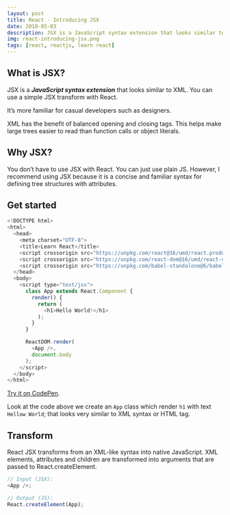 ```yaml
---
layout: post
title: React - Introducing JSX
date: 2018-05-03
description: JSX is a JavaScript syntax extension that looks similar to XML. You can use a simple JSX transform with React.
img: react-introducing-jsx.png
tags: [react, reactjs, learn react]
---
```


## What is JSX?

JSX is a ***JavaScript syntax extension*** that looks similar to XML. You can use a simple JSX transform with React.

It’s more familiar for casual developers such as designers.

XML has the benefit of balanced opening and closing tags. This helps make large trees easier to read than function calls or object literals.

## Why JSX?

You don’t have to use JSX with React. You can just use plain JS. However, I recommend using JSX because it is a concise and familiar syntax for defining tree structures with attributes.

## Get started

```javascript
<!DOCTYPE html>
<html>
  <head>
    <meta charset="UTF-8">
    <title>Learn React</title>
    <script crossorigin src="https://unpkg.com/react@16/umd/react.production.min.js"></script>
    <script crossorigin src="https://unpkg.com/react-dom@16/umd/react-dom.production.min.js"></script>
    <script crossorigin src="https://unpkg.com/babel-standalone@6/babel.min.js"></script>
  </head>
  <body>
    <script type="text/jsx">
      class App extends React.Component {
        render() {
          return (
            <h1>Hello World!</h1>
          );
        }
      }

      ReactDOM.render(
        <App />, 
        document.body
      );
    </script>
  </body>
</html>
```

[Try it on CodePen](https://codepen.io/Bunlong/pen/KRXQvG).

Look at the code above we create an `App` class which render `h1` with text `Hellow World`; that looks very similar to XML syntax or HTML tag.

## Transform

React JSX transforms from an XML-like syntax into native JavaScript. XML elements, attributes and children are transformed into arguments that are passed to React.createElement.

```javascript
// Input (JSX):
<App />;

// Output (JS):
React.createElement(App);
```
